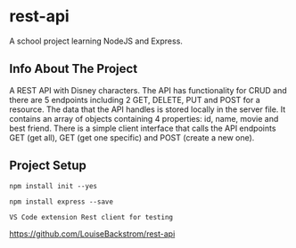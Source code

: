 # rest-api
A school project learning NodeJS and Express. 

## Info About The Project
A REST API with Disney characters. The API has functionality for CRUD and there are 5 endpoints including 2 GET, DELETE, PUT and POST for a resource. The data that the API handles is stored locally in the server file. It contains an array of objects containing 4 properties: id, name, movie and best friend. There is a simple client interface that calls the API endpoints GET (get all), GET (get one specific) and POST (create a new one).

## Project Setup

```npm install init --yes```

```npm install express --save```

```VS Code extension Rest client for testing```

https://github.com/LouiseBackstrom/rest-api

